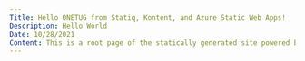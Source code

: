```yaml
---
Title: Hello ONETUG from Statiq, Kontent, and Azure Static Web Apps!
Description: Hello World
Date: 10/28/2021
Content: This is a root page of the statically generated site powered by Statiq. This page is rendered by Razor view template. Statiq Web is a powerful static website generation toolkit suitable for most use cases. It's built on top of Statiq Framework, so you can always extend or customize it beyond those base capabilities as well. This is an example of how to render one single page.
---
```

